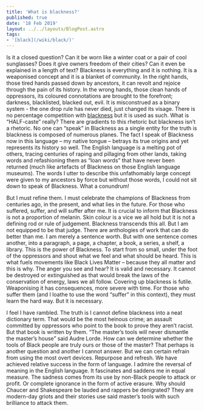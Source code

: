 ```yaml
---
title: 'What is blackness?'
published: true
date: '18 Feb 2019'
layout: ../../layouts/BlogPost.astro
tags:
- '[black](/wiki/black/)'
---
```


Is it a closed question? Can it be worn like a winter coat or a pair of cool sunglasses? Does it give owners freedom of their cities? Can it even be explained in a length of text? Blackness is everything and it is nothing. It is a weaponised concept and it is a blanket of community. In the right hands, those tired hands passed down by ancestors, it can revolt and rejoice through the pain of its history. In the wrong hands, those clean hands of oppressors, its coloured connotations are brought to the forefront; darkness, blacklisted, blacked out, evil. It is misconstrued as a binary system - the one drop rule has never died, just changed its visage. There is no percentage competition with [blackness](/wiki/black/) but it is used as such. What is “HALF-caste” really? There are gradients to this rhetoric but blackness isn’t a rhetoric. No one can “speak” in Blackness as a single entity for the truth is blackness is composed of numerous planes. The fact I speak of Blackness now in this language – my native tongue – betrays its true origins and yet represents its history so well. The English language is a melting pot of others, tracing centuries of raping and pillaging from other lands, taking words and refashioning them as “loan words” that have never been returned (much like artefacts of Blackness on those English language museums). The words I utter to describe this unfathomably large concept were given to my ancestors by force but without those words, I could not sit down to speak of Blackness. What a conundrum!   

But I must refine them. I must celebrate the champions of Blackness from centuries ago, in the present, and what lies in the future. For those who suffered, suffer, and will suffer after me. It is crucial to inform that Blackness is not a proportion of melanin. Skin colour is a vice we all hold but it is not a defining rod or rule of judgement. Blackness transcends this all. But I am not equipped to be that judge. There are anthologies of work that can do better than me. I am merely a sentence worth. But with one sentence comes another, into a paragraph, a page, a chapter, a book, a series, a shelf, a library. This is the power of Blackness. To start from so small, under the foot of the oppressors and shout what we feel and what should be heard. This is what fuels movements like Black Lives Matter – because they all matter and this is why. The anger you see and hear? It is valid and necessary. It cannot be destroyed or extinguished as that would break the laws of the conservation of energy, laws we all follow. Covering up blackness is futile. Weaponising it has consequences, more severe with time. For those who suffer them (and I loathe to use the word “suffer” in this context), they must learn the hard way. But it is necessary.   

I feel I have rambled. The truth is I cannot define blackness into a neat dictionary term. That would be the most heinous crime; an assault committed by oppressors who point to the book to prove they aren’t racist. But that book is written by them. “The master’s tools will never dismantle the master’s house” said Audre Lorde. How can we determine whether the tools of Black people are truly ours or those of the master? That perhaps is another question and another I cannot answer. But we can certain refrain from using the most overt devices. Repurpose and refresh. We have achieved relative success in the form of language. I admire the reversal of meaning in the English language. It fascinates and saddens me in equal measure. The sadness comes from its use by non-Black people to attack or profit. Or complete ignorance in the form of active erasure. Why should Chaucer and Shakespeare be lauded and rappers be denigrated? They are modern-day griots and their stories use said master’s tools with such brilliance to attack them.
